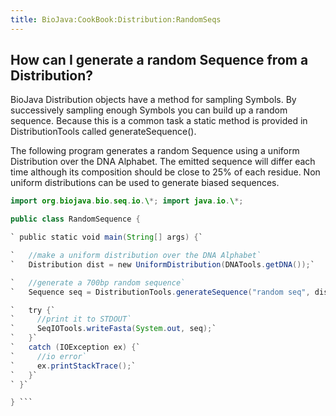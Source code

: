 ```yaml
---
title: BioJava:CookBook:Distribution:RandomSeqs
---
```


How can I generate a random Sequence from a Distribution?
---------------------------------------------------------

BioJava Distribution objects have a method for sampling Symbols. By
successively sampling enough Symbols you can build up a random sequence.
Because this is a common task a static method is provided in
DistributionTools called generateSequence().

The following program generates a random Sequence using a uniform
Distribution over the DNA Alphabet. The emitted sequence will differ
each time although its composition should be close to 25% of each
residue. Non uniform distributions can be used to generate biased
sequences.

```java import org.biojava.bio.dist.\*; import org.biojava.bio.seq.\*;
import org.biojava.bio.seq.io.\*; import java.io.\*;

public class RandomSequence {

` public static void main(String[] args) {`

`   //make a uniform distribution over the DNA Alphabet`  
`   Distribution dist = new UniformDistribution(DNATools.getDNA());`

`   //generate a 700bp random sequence`  
`   Sequence seq = DistributionTools.generateSequence("random seq", dist, 700);`

`   try {`  
`     //print it to STDOUT`  
`     SeqIOTools.writeFasta(System.out, seq);`  
`   }`  
`   catch (IOException ex) {`  
`     //io error`  
`     ex.printStackTrace();`  
`   }`  
` }`

} ```

